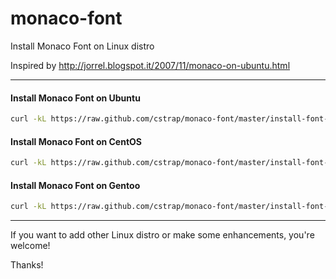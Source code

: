 monaco-font
======

Install Monaco Font on Linux distro

Inspired by http://jorrel.blogspot.it/2007/11/monaco-on-ubuntu.html

---

#### Install Monaco Font on Ubuntu

```bash
curl -kL https://raw.github.com/cstrap/monaco-font/master/install-font-ubuntu.sh | bash
```

#### Install Monaco Font on CentOS

```bash
curl -kL https://raw.github.com/cstrap/monaco-font/master/install-font-centos.sh | bash
```

#### Install Monaco Font on Gentoo

```bash
curl -kL https://raw.github.com/cstrap/monaco-font/master/install-font-gentoo.sh | bash
```

***

If you want to add other Linux distro or make some enhancements, you're welcome!
 
Thanks!
